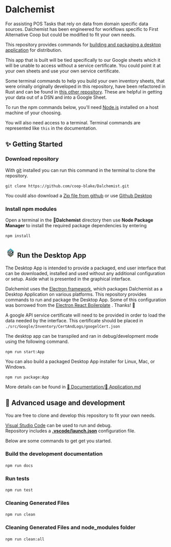 # Dalchemist

For assisting POS Tasks that rely on data from domain specific data sources. Dalchemist has been engineered for workflows specific to First Alternative Coop but could be modified to fit your own needs.

This repository provides commands for [building and packaging a desktop application](./Documentation/Application.md) for distribution. 

This app that is built will be tied specifically to our Google sheets which it will be unable to access without a service certificate. You could point it at your own sheets and use your own service certificate. 

Some terminal commands to help you build your own inventory sheets, that were orinally originally developed in this repository, have been refactored in Rust and can be found in [this other repository](https://github.com/coop-blake/DSN2Sheet). These are helpful in getting your data out of a DSN and into a Google Sheet.


To run the npm commands below, you'll need [Node.js](https://nodejs.org/en/download/) installed on a host machine of your choosing.

You will also need access to a terminal. Terminal commands are represented like `this` in the documentation.

## ✨ Getting Started

### Download repository

With [git](https://git-scm.com/downloads) installed you can run this command in the terminal to clone the repository.

`git clone https://github.com/coop-blake/Dalchemist.git`

You could also download a [Zip file from github](https://github.com/coop-blake/Dalchemist/archive/refs/heads/main.zip) or use [Github Desktop](https://desktop.github.com/)

### Install npm modules

Open a terminal in the 📁**Dalchemist** directory then use **Node Package Manager** to install the required package dependencies by entering

`npm install`


## ![Icon](./icon/icon32.png) Run the Desktop App

The Desktop App is intended to provide a packaged, end user interface that can be downloaded, installed and used without any additional configuration or setup. Aside what is presented in the graphical interface.

Dalchemist uses the [Electron framework](https://www.electronjs.org/), which packages Dalchemist as a Desktop Application on various platforms. This repository provides commands to run and package the Desktop App. Some of this configuration was borrowed from the [Electron React Boilerplate](https://electron-react-boilerplate.js.org/) . Thanks! 🙏

A google API service certificate will need to be provided in order to load the data needed by the interface. This certificate should be placed in `./src/Google/Inventory/CertAndLogs/googelCert.json`

The desktop app can be transpiled and ran in debug/development mode using the following command.

`npm run start:App`

You can also build a packaged Desktop App installer for Linux, Mac, or Windows.

`npm run package:App`

More details can be found in [📁 Documentation/](./Documentation)[📝 Application.md](./Documentation/Application.md)

## 🌟 Advanced usage and development

You are free to clone and develop this repository to fit your own needs.

[Visual Studio Code](https://code.visualstudio.com/Download) can be used to run and debug.  
Repository includes a [**.vscode/launch.json**](./.vscode/launch.json) configuration file.

Below are some commands to get get you started.

### Build the development documentation

`npm run docs`

### Run tests

`npm run test`

### Cleaning Generated Files

`npm run clean`

### Cleaning Generated Files and node_modules folder

`npm run clean:all`
